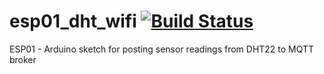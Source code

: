 # esp01_dht_wifi [![Build Status](https://travis-ci.org/alanwoolley/esp01_dht_wifi.svg?branch=master)](https://travis-ci.org/alanwoolley/esp01_dht_wifi)
ESP01 - Arduino sketch for posting sensor readings from DHT22 to MQTT broker
